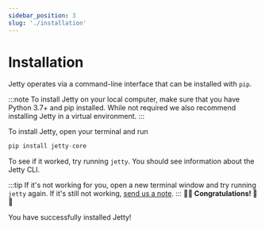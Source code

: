 ```yaml
---
sidebar_position: 3
slug: './installation'
---
```


# Installation

Jetty operates via a command-line interface that can be installed with `pip`.

:::note
To install Jetty on your local computer, make sure that you have Python 3.7+ and pip installed. While not required we also recommend installing Jetty in a virtual environment.
:::

To install Jetty, open your terminal and run

```python
pip install jetty-core
```

To see if it worked, try running `jetty`. You should see information about the Jetty CLI.

:::tip
If it's not working for you, open a new terminal window and try running `jetty` again. If it's still not working, [send us a note](mailto:support@get-jetty.com).
:::
**🎉🎉 Congratulations! 🎉🎉**

You have successfully installed Jetty!
